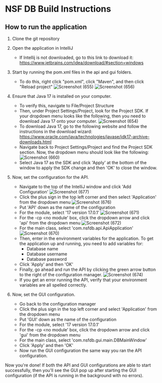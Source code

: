 # NSF DB Build Instructions

## How to run the application

1. Clone the git repository

2. Open the application in IntelliJ
    - If Intellij is not downloaded, go to this link to download it: https://www.jetbrains.com/idea/download/#section=windows 
    
3. Start by running the pom.xml files in the api and gui folders.
    - To do this, right click "pom.xml", click "Maven", and then click "Reload project"
    ![Screenshot (655)](https://user-images.githubusercontent.com/74464395/146044032-c03901f1-a216-4eba-bf04-46e0a7b1597c.png)
    ![Screenshot (656)](https://user-images.githubusercontent.com/74464395/146044237-4de492c5-a717-4a8c-bdcf-1328043ed233.png)

4. Ensure that Java 17 is installed on your computer.
    - To verify this, navigate to File/Project Structure
    - Then, under Project Settings/Project, look for the Project SDK. If your dropdown menu looks like the following, then you need to download Java 17 onto your computer.
    ![Screenshot (654)](https://user-images.githubusercontent.com/74464395/146043381-3b8dc070-d756-4df3-b811-3aefbfc31799.png)
    - To download Java 17, go to the following website and follow the instructions in the download wizard: https://www.oracle.com/java/technologies/javase/jdk17-archive-downloads.html
    - Navigate back to Project Settings/Project and find the Project SDK section. Now, the dropdown menu should look like the following:
    ![Screenshot (660)](https://user-images.githubusercontent.com/74464395/146047086-95f27fe1-09bf-45b1-841d-89b2d3707a86.png)
    - Select Java 17 as the SDK and click 'Apply' at the bottom of the window to apply the SDK change and then 'OK' to close the window.
    
5. Now, set the configuration for the API.
    - Navigate to the top of the IntelliJ window and click 'Add Configuration'
    ![Screenshot (677)](https://user-images.githubusercontent.com/74464395/146064926-810dbb4f-7801-455f-8db8-18bb8b21c927.png)
    - Click the plus sign in the top left corner and then select 'Application' from the dropdown menu 
    ![Screenshot (676)](https://user-images.githubusercontent.com/74464395/146064527-c3815136-92b6-4e5b-9a4f-534dee355bd4.png)
    - Put 'API' down as the name of the configuration
    - For the module, select '17 version 17.0.1'
    ![Screenshot (671)](https://user-images.githubusercontent.com/74464395/146056563-deb6854c-79b1-43de-a953-a1de608dee38.png)
    - For the -cp <no module' box, click the dropdown arrow and click 'api' from the dropdown menu
    ![Screenshot (672)](https://user-images.githubusercontent.com/74464395/146056822-95937f9c-d464-4dfb-b5e6-c31f1d57bc85.png)
    - For the main class, select 'com.nsfdb.api.ApiApplication'
    ![Screenshot (670)](https://user-images.githubusercontent.com/74464395/146056116-dc7d9953-7e5d-410b-9490-96e795c64fd5.png)
    - Then, enter in the environment variables for the application. To get the application up and running, you need to add variables for:
      - Database name
      - Database username
      - Database password
    - Click 'Apply' and then 'OK'
    - Finally, go ahead and run the API by clicking the green arrow button to the right of the configuration manager.
    ![Screenshot (674)](https://user-images.githubusercontent.com/74464395/146060110-c0723a37-31bd-432d-8125-fde03392c579.png)
    - If you get an error running the API, verify that your environment variables are all spelled correctly.

6. Now, set the GUI configuration.
   - Go back to the configuration manager
   - Click the plus sign in the top left corner and select 'Application' from the dropdown menu
   - Put 'GUI' down as the name of the configuration
   - For the module, select '17 version 17.0.1'
   - For the -cp <no module' box, click the dropdown arrow and click 'gui' from the dropdown menu
   - For the main class, select 'com.nsfdb.gui.main.DBMainWindow'
   - Click 'Apply' and then 'OK'
   - Now run the GUI configuration the same way you ran the API configuration.

Now you're done! If both the API and GUI configurations are able to start successfully, then you'll see the GUI pop up after starting the GUI configuration (if the API is running in the background with no errors).
